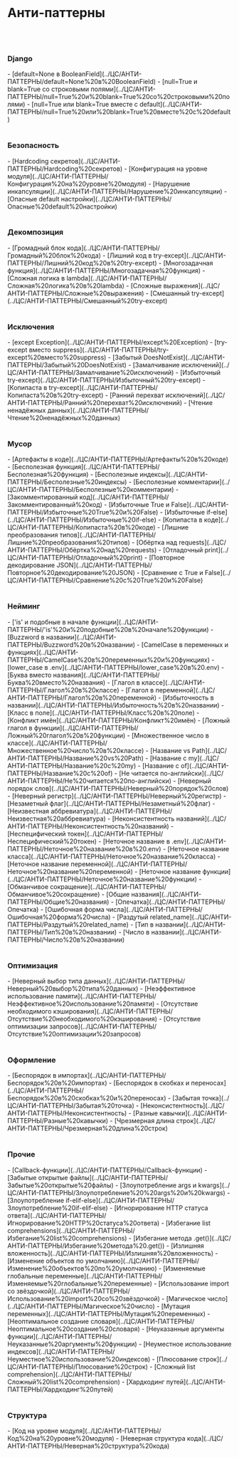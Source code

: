 
<div class="sticky-header">
    <br>
    <h1>Анти-паттерны</h1>
</div>
<br>

<div class="sticky-antipattern-subheader">
    <br>
    <h3>Django</h3>
</div>
- [default=None в BooleanField](../ЦС/АНТИ-ПАТТЕРНЫ/default=None%20в%20BooleanField)
- [null=True и blank=True со строковыми полями](../ЦС/АНТИ-ПАТТЕРНЫ/null=True%20и%20blank=True%20со%20строковыми%20полями)
- [null=True или blank=True вместе с default](../ЦС/АНТИ-ПАТТЕРНЫ/null=True%20или%20blank=True%20вместе%20с%20default)


<div class="sticky-antipattern-subheader">
    <br>
    <h3>Безопасность</h3>
</div>
- [Hardcoding секретов](../ЦС/АНТИ-ПАТТЕРНЫ/Hardcoding%20секретов)
- [Конфигурация на уровне модуля](../ЦС/АНТИ-ПАТТЕРНЫ/Конфигурация%20на%20уровне%20модуля)
- [Нарушение инкапсуляции](../ЦС/АНТИ-ПАТТЕРНЫ/Нарушение%20инкапсуляции)
- [Опасные default настройки](../ЦС/АНТИ-ПАТТЕРНЫ/Опасные%20default%20настройки)


<div class="sticky-antipattern-subheader">
    <br>
    <h3>Декомпозиция</h3>
</div>
- [Громадный блок кода](../ЦС/АНТИ-ПАТТЕРНЫ/Громадный%20блок%20кода)
- [Лишний код в try-except](../ЦС/АНТИ-ПАТТЕРНЫ/Лишний%20код%20в%20try-except)
- [Многозадачная функция](../ЦС/АНТИ-ПАТТЕРНЫ/Многозадачная%20функция)
- [Сложная логика в lambda](../ЦС/АНТИ-ПАТТЕРНЫ/Сложная%20логика%20в%20lambda)
- [Сложные выражения](../ЦС/АНТИ-ПАТТЕРНЫ/Сложные%20выражения)
- [Смешанный try-except](../ЦС/АНТИ-ПАТТЕРНЫ/Смешанный%20try-except)


<div class="sticky-antipattern-subheader">
    <br>
    <h3>Исключения</h3>
</div>
- [except Exception](../ЦС/АНТИ-ПАТТЕРНЫ/except%20Exception)
- [try-except вместо suppress](../ЦС/АНТИ-ПАТТЕРНЫ/try-except%20вместо%20suppress)
- [Забытый DoesNotExist](../ЦС/АНТИ-ПАТТЕРНЫ/Забытый%20DoesNotExist)
- [Замалчивание исключений](../ЦС/АНТИ-ПАТТЕРНЫ/Замалчивание%20исключений)
- [Избыточный try-except](../ЦС/АНТИ-ПАТТЕРНЫ/Избыточный%20try-except)
- [Копипаста в try-except](../ЦС/АНТИ-ПАТТЕРНЫ/Копипаста%20в%20try-except)
- [Ранний перехват исключений](../ЦС/АНТИ-ПАТТЕРНЫ/Ранний%20перехват%20исключений)
- [Чтение ненадёжных данных](../ЦС/АНТИ-ПАТТЕРНЫ/Чтение%20ненадёжных%20данных)


<div class="sticky-antipattern-subheader">
    <br>
    <h3>Мусор</h3>
</div>
- [Артефакты в коде](../ЦС/АНТИ-ПАТТЕРНЫ/Артефакты%20в%20коде)
- [Бесполезная функция](../ЦС/АНТИ-ПАТТЕРНЫ/Бесполезная%20функция)
- [Бесполезные индексы](../ЦС/АНТИ-ПАТТЕРНЫ/Бесполезные%20индексы)
- [Бесполезные комментарии](../ЦС/АНТИ-ПАТТЕРНЫ/Бесполезные%20комментарии)
- [Закомментированный код](../ЦС/АНТИ-ПАТТЕРНЫ/Закомментированный%20код)
- [Избыточные True и False](../ЦС/АНТИ-ПАТТЕРНЫ/Избыточные%20True%20и%20False)
- [Избыточные if-else](../ЦС/АНТИ-ПАТТЕРНЫ/Избыточные%20if-else)
- [Копипаста в коде](../ЦС/АНТИ-ПАТТЕРНЫ/Копипаста%20в%20коде)
- [Лишние преобразования типов](../ЦС/АНТИ-ПАТТЕРНЫ/Лишние%20преобразования%20типов)
- [Обёртка над requests](../ЦС/АНТИ-ПАТТЕРНЫ/Обёртка%20над%20requests)
- [Отладочный print](../ЦС/АНТИ-ПАТТЕРНЫ/Отладочный%20print)
- [Повторное декодирование JSON](../ЦС/АНТИ-ПАТТЕРНЫ/Повторное%20декодирование%20JSON)
- [Сравнение с True и False](../ЦС/АНТИ-ПАТТЕРНЫ/Сравнение%20с%20True%20и%20False)


<div class="sticky-antipattern-subheader">
    <br>
    <h3>Нейминг</h3>
</div>
- ['is' и подобные в начале функции](../ЦС/АНТИ-ПАТТЕРНЫ/'is'%20и%20подобные%20в%20начале%20функции)
- [Buzzword в названии](../ЦС/АНТИ-ПАТТЕРНЫ/Buzzword%20в%20названии)
- [CamelCase в переменных и функциях](../ЦС/АНТИ-ПАТТЕРНЫ/CamelCase%20в%20переменных%20и%20функциях)
- [lower_case в .env](../ЦС/АНТИ-ПАТТЕРНЫ/lower_case%20в%20.env)
- [Буква вместо названия](../ЦС/АНТИ-ПАТТЕРНЫ/Буква%20вместо%20названия)
- [Глагол в классе](../ЦС/АНТИ-ПАТТЕРНЫ/Глагол%20в%20классе)
- [Глагол в переменной](../ЦС/АНТИ-ПАТТЕРНЫ/Глагол%20в%20переменной)
- [Избыточность в названии](../ЦС/АНТИ-ПАТТЕРНЫ/Избыточность%20в%20названии)
- [Класс в поле](../ЦС/АНТИ-ПАТТЕРНЫ/Класс%20в%20поле)
- [Конфликт имён](../ЦС/АНТИ-ПАТТЕРНЫ/Конфликт%20имён)
- [Ложный глагол в функции](../ЦС/АНТИ-ПАТТЕРНЫ/Ложный%20глагол%20в%20функции)
- [Множественное число в классе](../ЦС/АНТИ-ПАТТЕРНЫ/Множественное%20число%20в%20классе)
- [Название vs Path](../ЦС/АНТИ-ПАТТЕРНЫ/Название%20vs%20Path)
- [Название с my](../ЦС/АНТИ-ПАТТЕРНЫ/Название%20с%20my)
- [Название с of](../ЦС/АНТИ-ПАТТЕРНЫ/Название%20с%20of)
- [Не читается по-английски](../ЦС/АНТИ-ПАТТЕРНЫ/Не%20читается%20по-английски)
- [Неверный порядок слов](../ЦС/АНТИ-ПАТТЕРНЫ/Неверный%20порядок%20слов)
- [Неверный регистр](../ЦС/АНТИ-ПАТТЕРНЫ/Неверный%20регистр)
- [Незаметный флаг](../ЦС/АНТИ-ПАТТЕРНЫ/Незаметный%20флаг)
- [Неизвестная аббревиатура](../ЦС/АНТИ-ПАТТЕРНЫ/Неизвестная%20аббревиатура)
- [Неконсистентность названий](../ЦС/АНТИ-ПАТТЕРНЫ/Неконсистентность%20названий)
- [Неспецифический токен](../ЦС/АНТИ-ПАТТЕРНЫ/Неспецифический%20токен)
- [Неточное название в .env](../ЦС/АНТИ-ПАТТЕРНЫ/Неточное%20название%20в%20.env)
- [Неточное название класса](../ЦС/АНТИ-ПАТТЕРНЫ/Неточное%20название%20класса)
- [Неточное название переменной](../ЦС/АНТИ-ПАТТЕРНЫ/Неточное%20название%20переменной)
- [Неточное название функции](../ЦС/АНТИ-ПАТТЕРНЫ/Неточное%20название%20функции)
- [Обманчивое сокращение](../ЦС/АНТИ-ПАТТЕРНЫ/Обманчивое%20сокращение)
- [Общие названия](../ЦС/АНТИ-ПАТТЕРНЫ/Общие%20названия)
- [Опечатка](../ЦС/АНТИ-ПАТТЕРНЫ/Опечатка)
- [Ошибочная форма числа](../ЦС/АНТИ-ПАТТЕРНЫ/Ошибочная%20форма%20числа)
- [Раздутый related_name](../ЦС/АНТИ-ПАТТЕРНЫ/Раздутый%20related_name)
- [Тип в названии](../ЦС/АНТИ-ПАТТЕРНЫ/Тип%20в%20названии)
- [Число в названии](../ЦС/АНТИ-ПАТТЕРНЫ/Число%20в%20названии)


<div class="sticky-antipattern-subheader">
    <br>
    <h3>Оптимизация</h3>
</div>
- [Неверный выбор типа данных](../ЦС/АНТИ-ПАТТЕРНЫ/Неверный%20выбор%20типа%20данных)
- [Неэффективное использование памяти](../ЦС/АНТИ-ПАТТЕРНЫ/Неэффективное%20использование%20памяти)
- [Отсутствие необходимого кэширования](../ЦС/АНТИ-ПАТТЕРНЫ/Отсутствие%20необходимого%20кэширования)
- [Отсутствие оптимизации запросов](../ЦС/АНТИ-ПАТТЕРНЫ/Отсутствие%20оптимизации%20запросов)


<div class="sticky-antipattern-subheader">
    <br>
    <h3>Оформление</h3>
</div>
- [Беспорядок в импортах](../ЦС/АНТИ-ПАТТЕРНЫ/Беспорядок%20в%20импортах)
- [Беспорядок в скобках и переносах](../ЦС/АНТИ-ПАТТЕРНЫ/Беспорядок%20в%20скобках%20и%20переносах)
- [Забытая точка](../ЦС/АНТИ-ПАТТЕРНЫ/Забытая%20точка)
- [Неконсистентность](../ЦС/АНТИ-ПАТТЕРНЫ/Неконсистентность)
- [Разные кавычки](../ЦС/АНТИ-ПАТТЕРНЫ/Разные%20кавычки)
- [Чрезмерная длина строк](../ЦС/АНТИ-ПАТТЕРНЫ/Чрезмерная%20длина%20строк)


<div class="sticky-antipattern-subheader">
    <br>
    <h3>Прочие</h3>
</div>
- [Callback-функции](../ЦС/АНТИ-ПАТТЕРНЫ/Callback-функции)
- [Забытые открытые файлы](../ЦС/АНТИ-ПАТТЕРНЫ/Забытые%20открытые%20файлы)
- [Злоупотребление  args и kwargs](../ЦС/АНТИ-ПАТТЕРНЫ/Злоупотребление%20%20args%20и%20kwargs)
- [Злоупотребление if-elif-else](../ЦС/АНТИ-ПАТТЕРНЫ/Злоупотребление%20if-elif-else)
- [Игнорирование HTTP статуса ответа](../ЦС/АНТИ-ПАТТЕРНЫ/Игнорирование%20HTTP%20статуса%20ответа)
- [Избегание list comprehensions](../ЦС/АНТИ-ПАТТЕРНЫ/Избегание%20list%20comprehensions)
- [Избегание метода .get()](../ЦС/АНТИ-ПАТТЕРНЫ/Избегание%20метода%20.get())
- [Излишняя вложенность](../ЦС/АНТИ-ПАТТЕРНЫ/Излишняя%20вложенность)
- [Изменение объектов по умолчанию](../ЦС/АНТИ-ПАТТЕРНЫ/Изменение%20объектов%20по%20умолчанию)
- [Изменяемые глобальные переменные](../ЦС/АНТИ-ПАТТЕРНЫ/Изменяемые%20глобальные%20переменные)
- [Использование import со звёздочкой](../ЦС/АНТИ-ПАТТЕРНЫ/Использование%20import%20со%20звёздочкой)
- [Магическое число](../ЦС/АНТИ-ПАТТЕРНЫ/Магическое%20число)
- [Мутация переменных](../ЦС/АНТИ-ПАТТЕРНЫ/Мутация%20переменных)
- [Неоптимальное создание словаря](../ЦС/АНТИ-ПАТТЕРНЫ/Неоптимальное%20создание%20словаря)
- [Неуказанные аргументы функции](../ЦС/АНТИ-ПАТТЕРНЫ/Неуказанные%20аргументы%20функции)
- [Неуместное использование индексов](../ЦС/АНТИ-ПАТТЕРНЫ/Неуместное%20использование%20индексов)
- [Плюсование строк](../ЦС/АНТИ-ПАТТЕРНЫ/Плюсование%20строк)
- [Сложный list comprehension](../ЦС/АНТИ-ПАТТЕРНЫ/Сложный%20list%20comprehension)
- [Хардкодинг путей](../ЦС/АНТИ-ПАТТЕРНЫ/Хардкодинг%20путей)


<div class="sticky-antipattern-subheader">
    <br>
    <h3>Структура</h3>
</div>
- [Код на уровне модуля](../ЦС/АНТИ-ПАТТЕРНЫ/Код%20на%20уровне%20модуля)
- [Неверная структура кода](../ЦС/АНТИ-ПАТТЕРНЫ/Неверная%20структура%20кода)

